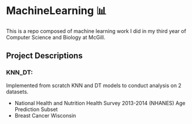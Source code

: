 # MachineLearning :bar_chart:
This is a repo composed of machine learning work I did in my third year of Computer Science and Biology at McGill. 

## Project Descriptions

### KNN_DT:
Implemented from scratch KNN and DT models to conduct analysis on 2 datasets.
- National Health and Nutrition Health Survey 2013-2014 (NHANES) Age Prediction Subset
- Breast Cancer Wisconsin

### 
